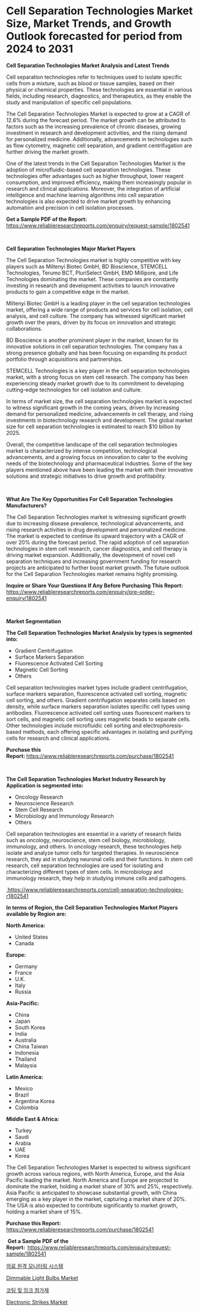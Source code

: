 <p><h1>Cell Separation Technologies Market Size, Market Trends, and Growth Outlook forecasted for period from 2024 to 2031</h1></p><p><strong>Cell Separation Technologies Market Analysis and Latest Trends</strong></p>
<p><p>Cell separation technologies refer to techniques used to isolate specific cells from a mixture, such as blood or tissue samples, based on their physical or chemical properties. These technologies are essential in various fields, including research, diagnostics, and therapeutics, as they enable the study and manipulation of specific cell populations.</p><p>The Cell Separation Technologies Market is expected to grow at a CAGR of 12.6% during the forecast period. The market growth can be attributed to factors such as the increasing prevalence of chronic diseases, growing investment in research and development activities, and the rising demand for personalized medicine. Additionally, advancements in technologies such as flow cytometry, magnetic cell separation, and gradient centrifugation are further driving the market growth.</p><p>One of the latest trends in the Cell Separation Technologies Market is the adoption of microfluidic-based cell separation technologies. These technologies offer advantages such as higher throughput, lower reagent consumption, and improved efficiency, making them increasingly popular in research and clinical applications. Moreover, the integration of artificial intelligence and machine learning algorithms into cell separation technologies is also expected to drive market growth by enhancing automation and precision in cell isolation processes.</p></p>
<p><strong>Get a Sample PDF of the Report:&nbsp;</strong> <a href="https://www.reliableresearchreports.com/enquiry/request-sample/1802541">https://www.reliableresearchreports.com/enquiry/request-sample/1802541</a></p>
<p>&nbsp;</p>
<p><strong>Cell Separation Technologies Major Market Players</strong></p>
<p><p>The Cell Separation Technologies market is highly competitive with key players such as Miltenyi Biotec GmbH, BD Bioscience, STEMCELL Technologies, Terumo BCT, PluriSelect GmbH, EMD Millipore, and Life Technologies dominating the market. These companies are constantly investing in research and development activities to launch innovative products to gain a competitive edge in the market.</p><p>Miltenyi Biotec GmbH is a leading player in the cell separation technologies market, offering a wide range of products and services for cell isolation, cell analysis, and cell culture. The company has witnessed significant market growth over the years, driven by its focus on innovation and strategic collaborations.</p><p>BD Bioscience is another prominent player in the market, known for its innovative solutions in cell separation technologies. The company has a strong presence globally and has been focusing on expanding its product portfolio through acquisitions and partnerships.</p><p>STEMCELL Technologies is a key player in the cell separation technologies market, with a strong focus on stem cell research. The company has been experiencing steady market growth due to its commitment to developing cutting-edge technologies for cell isolation and culture.</p><p>In terms of market size, the cell separation technologies market is expected to witness significant growth in the coming years, driven by increasing demand for personalized medicine, advancements in cell therapy, and rising investments in biotechnology research and development. The global market size for cell separation technologies is estimated to reach $10 billion by 2025.</p><p>Overall, the competitive landscape of the cell separation technologies market is characterized by intense competition, technological advancements, and a growing focus on innovation to cater to the evolving needs of the biotechnology and pharmaceutical industries. Some of the key players mentioned above have been leading the market with their innovative solutions and strategic initiatives to drive growth and profitability.</p></p>
<p>&nbsp;</p>
<p><strong>What Are The Key Opportunities For Cell Separation Technologies Manufacturers?</strong></p>
<p><p>The Cell Separation Technologies market is witnessing significant growth due to increasing disease prevalence, technological advancements, and rising research activities in drug development and personalized medicine. The market is expected to continue its upward trajectory with a CAGR of over 20% during the forecast period. The rapid adoption of cell separation technologies in stem cell research, cancer diagnostics, and cell therapy is driving market expansion. Additionally, the development of novel cell separation techniques and increasing government funding for research projects are anticipated to further boost market growth. The future outlook for the Cell Separation Technologies market remains highly promising.</p></p>
<p><strong>Inquire or Share Your Questions If Any Before Purchasing This Report:</strong> <a href="https://www.reliableresearchreports.com/enquiry/pre-order-enquiry/1802541">https://www.reliableresearchreports.com/enquiry/pre-order-enquiry/1802541</a></p>
<p>&nbsp;</p>
<p><strong>Market Segmentation</strong></p>
<p><strong>The Cell Separation Technologies Market Analysis by types is segmented into:</strong></p>
<p><ul><li>Gradient Centrifugation</li><li>Surface Markers Separation</li><li>Fluorescence Activated Cell Sorting</li><li>Magnetic Cell Sorting</li><li>Others</li></ul></p>
<p><p>Cell separation technologies market types include gradient centrifugation, surface markers separation, fluorescence activated cell sorting, magnetic cell sorting, and others. Gradient centrifugation separates cells based on density, while surface markers separation isolates specific cell types using antibodies. Fluorescence activated cell sorting uses fluorescent markers to sort cells, and magnetic cell sorting uses magnetic beads to separate cells. Other technologies include microfluidic cell sorting and electrophoresis-based methods, each offering specific advantages in isolating and purifying cells for research and clinical applications.</p></p>
<p><strong>Purchase this Report:&nbsp;</strong><a href="https://www.reliableresearchreports.com/purchase/1802541">https://www.reliableresearchreports.com/purchase/1802541</a></p>
<p>&nbsp;</p>
<p><strong>The Cell Separation Technologies Market Industry Research by Application is segmented into:</strong></p>
<p><ul><li>Oncology Research</li><li>Neuroscience Research</li><li>Stem Cell Research</li><li>Microbiology and Immunology Research</li><li>Others</li></ul></p>
<p><p>Cell separation technologies are essential in a variety of research fields such as oncology, neuroscience, stem cell biology, microbiology, immunology, and others. In oncology research, these technologies help isolate and analyze tumor cells for targeted therapies. In neuroscience research, they aid in studying neuronal cells and their functions. In stem cell research, cell separation technologies are used for isolating and characterizing different types of stem cells. In microbiology and immunology research, they help in studying immune cells and pathogens.</p></p>
<p><a href="https://www.reliableresearchreports.com/cell-separation-technologies-r1802541">&nbsp;https://www.reliableresearchreports.com/cell-separation-technologies-r1802541</a></p>
<p><strong>In terms of Region, the Cell Separation Technologies Market Players available by Region are:</strong></p>
<p>
    <p> <strong> North America: </strong>
        <ul>
            <li>United States</li>
            <li>Canada</li>
        </ul>
        </p> 
    <p> <strong> Europe: </strong>
        <ul>
            <li>Germany</li>
            <li>France</li>
            <li>U.K.</li>
            <li>Italy</li>
            <li>Russia</li>
        </ul>
        </p> 
    <p> <strong> Asia-Pacific: </strong>
        <ul>
            <li>China</li>
            <li>Japan</li>
            <li>South Korea</li>
            <li>India</li>
            <li>Australia</li>
            <li>China Taiwan</li>
            <li>Indonesia</li>
            <li>Thailand</li>
            <li>Malaysia</li>
        </ul>
        </p> 
    <p> <strong> Latin America: </strong>
        <ul>
            <li>Mexico</li>
            <li>Brazil</li>
            <li>Argentina Korea</li>
            <li>Colombia</li>
        </ul>
        </p> 
    <p> <strong> Middle East & Africa: </strong>
        <ul>
            <li>Turkey</li>
            <li>Saudi</li>
            <li>Arabia</li>
            <li>UAE</li>
            <li>Korea</li>
        </ul>
    </p>
    </p>
<p><p>The Cell Separation Technologies Market is expected to witness significant growth across various regions, with North America, Europe, and the Asia Pacific leading the market. North America and Europe are projected to dominate the market, holding a market share of 30% and 25%, respectively. Asia Pacific is anticipated to showcase substantial growth, with China emerging as a key player in the market, capturing a market share of 20%. The USA is also expected to contribute significantly to market growth, holding a market share of 15%.</p></p>
<p><strong>Purchase this Report: </strong><a href="https://www.reliableresearchreports.com/purchase/1802541">https://www.reliableresearchreports.com/purchase/1802541</a></p>
<p>&nbsp;<strong>Get a Sample PDF of the Report:&nbsp;&nbsp;</strong><a href="https://www.reliableresearchreports.com/enquiry/request-sample/1802541">https://www.reliableresearchreports.com/enquiry/request-sample/1802541</a></p>
<p><strong></strong></p>
<p><p><a href="https://github.com/RonSpencer61/Market-Research-Report-List-1/blob/main/3735376179206.md">의료 원격 모니터링 시스템</a></p><p><a href="https://github.com/dmmanir420/Market-Research-Report-List-1/blob/main/dimmable-light-bulbs-market.md">Dimmable Light Bulbs Market</a></p><p><a href="https://github.com/CarmellaLang1/Market-Research-Report-List-1/blob/main/3226808179207.md">코팅 및 잉크 첨가제</a></p><p><a href="https://github.com/susanjprice2023/Market-Research-Report-List-2/blob/main/electronic-strikes-market.md">Electronic Strikes Market</a></p></p>
